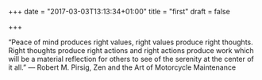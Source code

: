 +++
date = "2017-03-03T13:13:34+01:00"
title = "first"
draft = false

+++

“Peace of mind produces right values, right values produce right thoughts. Right thoughts produce right actions and right actions produce work which will be a material reflection for others to see of the serenity at the center of it all.”
― Robert M. Pirsig, Zen and the Art of Motorcycle Maintenance
